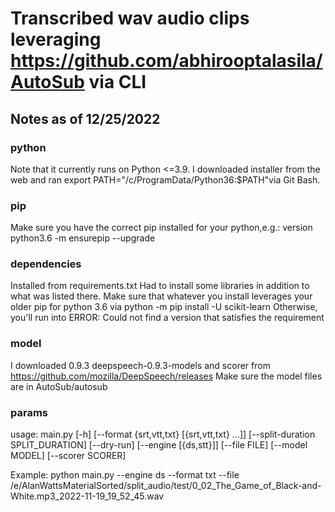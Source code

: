 # Transcribed wav audio clips leveraging https://github.com/abhirooptalasila/AutoSub via CLI

## Notes as of 12/25/2022

### python

Note that it currently runs on Python <=3.9.
I downloaded installer from the web and ran export PATH="/c/ProgramData/Python36:$PATH"via Git Bash.

### pip

Make sure you have the correct pip installed for your python,e.g.: version python3.6 -m ensurepip --upgrade

### dependencies

Installed from requirements.txt
Had to install some libraries in addition to what was listed there.
Make sure that whatever you install leverages your older pip for python 3.6 via python -m pip install -U scikit-learn
Otherwise, you'll run into ERROR: Could not find a version that satisfies the requirement

### model

I downloaded 0.9.3 deepspeech-0.9.3-models and scorer from https://github.com/mozilla/DeepSpeech/releases
Make sure the model files are in AutoSub/autosub

### params

usage: main.py [-h] [--format {srt,vtt,txt} [{srt,vtt,txt} ...]]
[--split-duration SPLIT_DURATION] [--dry-run]
[--engine [{ds,stt}]] [--file FILE] [--model MODEL]
[--scorer SCORER]

Example: python main.py --engine ds --format txt --file
/e/AlanWattsMaterialSorted/split_audio/test/0_02_The_Game_of_Black-and-White.mp3_2022-11-19_19_52_45.wav


